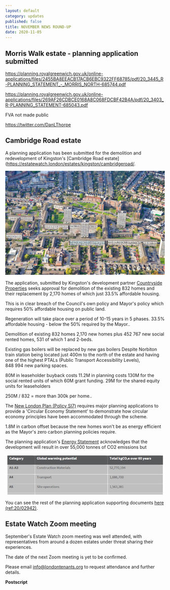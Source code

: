 ```yaml
---
layout: default
category: updates
published: false 
title: NOVEMBER NEWS ROUND-UP
date: 2020-11-05
---
```

## Morris Walk estate - planning application submitted
https://planning.royalgreenwich.gov.uk/online-applications/files/2455BA8EEACB17ACB6EBC9322FF68785/pdf/20_3445_R-PLANNING_STATEMENT_-_MORRIS_NORTH-685744.pdf

https://planning.royalgreenwich.gov.uk/online-applications/files/269AF26CDBCE0168A8C068FDCBF42B4A/pdf/20_3403_R-PLANNING_STATEMENT-685043.pdf

FVA not made public

https://twitter.com/DanLThorpe

## Cambridge Road estate
A planning application has been submitted for the demolition and redevelopment of Kingston's [Cambridge Road estate](https://estatewatch.london/estates/kingston/cambridgeroad/.

![](/images/croadaerial.png)

The application, submitted by Kingston's development partner [Countryside Properties](https://www.countrysideproperties.com/) seeks approval for demolition of the existing 832 homes and their replacement by 2,170 homes of which just 33.5% affordable housing.

This is in clear breach of the Council's own policy and Mayor's policy which requires 50% affordable housing on public land. 

Regeneration will take place over a period of 10-15 years in 5 phases.
33.5% affordable housing - below the 50% required by the Mayor..

Demolition of existing 832 homes
2,170 new homes plus 452
767 new social rented homes, 531 of which 1 and 2-beds.

Existing gas boilers will be replaced by new gas boilers
Despite Norbiton train station being located just 400m to the north of the estate and having one of the highest PTALs (Public Transport Accessibility Levels),  
848 994 new parking spaces.


80M in leaseholder buyback costs
11.2M in planning costs
130M for the social rented units of which 60M grant funding.
29M for the shared equity units for leaseholders

250M / 832 = more than 300k per home..


The [New London Plan (Policy SI7)]() requires major planning applications to provide a 'Circular Economy Statement' to demonstrate how circular economy principles have been accommodated through the scheme.

1.8M in carbon offset because the new homes won't be as energy efficient as the Mayor's zero carbon planning policies require. 

The planning application's [Energy Statement](https://publicaccess.kingston.gov.uk/online-applications/files/7E2224EA3ACA29219051C7CA067126FF/pdf/20_02942_FUL-CRE_-_ENERGY_STATEMENT_PART_1-4584307.pdf) acknowledges that the development will result in over 55,000 tonnes of CO2 emissions but 

![](/images/crco2.png)

You can see the rest of the planning application supporting documents [here (ref:20/02942)](https://publicaccess.kingston.gov.uk/online-applications/applicationDetails.do?activeTab=documents&keyVal=QK385KNH00H00).

## Estate Watch Zoom meeting
September's Estate Watch zoom meeting was well attended, with representatives from around a dozen estates under threat sharing their experiences. 

The date of the next Zoom meeting is yet to be confirmed.

Please email info@londontenants.org to request attendance and further 
details.


__Postscript__
[^1]: This paragraph was re-worded post script, in order to more accurately describe the source of the grant funding and its recipients.

<meta name="twitter:card" content="summary" />
<meta name="twitter:site" content="@LondonTenants" />
<meta name="twitter:creator" content="@justspace7" />
<meta property="og:url" content="https://estatewatch.london/september-news-roundup/" />
<meta property="og:title" content="Estate Watch news roundup - Sep/Oct" />
<meta property="og:description" content="GLA withdraws funding for Lambeth estate demolitions, Westminster bypasses ballot, Alton estate refurb plan and RIBA says 'RETROFIT FIRST'" />
<meta property="og:image" content="https://estatewatch.london/images/octcomp.png" />
